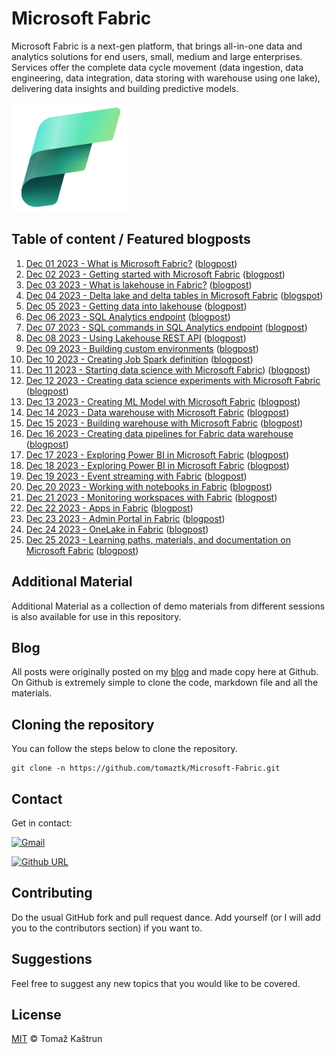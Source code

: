 # Microsoft Fabric

Microsoft Fabric is a next-gen platform, that brings all-in-one data and analytics solutions for end users, small, medium and large enterprises. Services offer the complete data cycle movement (data ingestion, data engineering, data integration, data storing with warehouse using one lake), delivering data insights and building predictive models. 

![Fabric Logo](./imgs/01_fabric_logo.png) 


## Table of content / Featured blogposts

1. [Dec 01 2023 - What is Microsoft Fabric?](https://github.com/tomaztk/Microsoft-Fabric/01.md) ([blogpost](https://tomaztsql.wordpress.com/2023/12/01/advent-of-2023-day-1-what-is-microsoft-fabric/))
2. [Dec 02 2023 - Getting started with Microsoft Fabric](https://github.com/tomaztk/Microsoft-Fabric/02.md) ([blogpost](https://tomaztsql.wordpress.com/2023/12/02/advent-of-2023-day-2-getting-started-with-microsoft-fabric/))
3. [Dec 03 2023 - What is lakehouse in Fabric?](https://github.com/tomaztk/Microsoft-Fabric/03.md) ([blogpost](https://tomaztsql.wordpress.com/2023/12/03/advent-of-2023-day-3-what-is-lakehouse-in-fabric/))
4. [Dec 04 2023 - Delta lake and delta tables in Microsoft Fabric](https://github.com/tomaztk/Microsoft-Fabric/04.md) ([blogspot](https://tomaztsql.wordpress.com/2023/12/04/advent-of-2023-day-4-delta-lake-and-delta-tables-in-microsoft-fabric/))
5. [Dec 05 2023 - Getting data into lakehouse](https://github.com/tomaztk/Microsoft-Fabric/05.md) ([blogpost](https://tomaztsql.wordpress.com/2023/12/05/advent-of-2023-day-5-getting-data-into-lakehouse/))
6. [Dec 06 2023 -  SQL Analytics endpoint](https://github.com/tomaztk/Microsoft-Fabric/06.md) ([blogpost](https://tomaztsql.wordpress.com/2023/12/06/advent-of-2023-day-6-sql-analytics-endpoint/))
7. [Dec 07 2023 - SQL commands in SQL Analytics endpoint](https://github.com/tomaztk/Microsoft-Fabric/07.md) ([blogpost](https://tomaztsql.wordpress.com/2023/12/07/advent-of-2023-day-7-sql-commands-in-sql-analytics-endpoint/))
8. [Dec 08 2023 - Using Lakehouse REST API](https://github.com/tomaztk/Microsoft-Fabric/08.md) ([blogpost](https://tomaztsql.wordpress.com/2023/12/08/advent-of-2023-day-8-using-lakehouse-rest-api/))
9. [Dec 09 2023 - Building custom environments](https://github.com/tomaztk/Microsoft-Fabric/09.md) ([blogpost](https://tomaztsql.wordpress.com/2023/12/09/advent-of-2023-day-9-building-custom-environments-and-spark-job-definitions/))
10. [Dec 10 2023 - Creating Job Spark definition](https://github.com/tomaztk/Microsoft-Fabric/10.md) ([blogpost](https://tomaztsql.wordpress.com/2023/12/10/advent-of-2023-day-10-creating-job-spark-definition/))
11. [Dec 11 2023 - Starting data science with Microsoft Fabric](https://github.com/tomaztk/Microsoft-Fabric/11.md)) ([blogpost](https://tomaztsql.wordpress.com/2023/12/11/advent-of-2023-day-11-starting-data-science-with-microsoft-fabric/))
12. [Dec 12 2023 - Creating data science experiments with Microsoft Fabric](https://github.com/tomaztk/Microsoft-Fabric/12.md) ([blogpost](https://tomaztsql.wordpress.com/2023/12/12/advent-of-2023-day-12-creating-data-science-experiments-with-microsoft-fabric/))
13. [Dec 13 2023 - Creating ML Model with Microsoft Fabric](https://github.com/tomaztk/Microsoft-Fabric/13.md) ([blogpost](https://tomaztsql.wordpress.com/2023/12/13/advent-of-2023-day-13-creating-ml-model-with-microsoft-fabric/))
14. [Dec 14 2023 - Data warehouse with Microsoft Fabric](https://github.com/tomaztk/Microsoft-Fabric/14.md) ([blogpost](https://tomaztsql.wordpress.com/2023/12/14/advent-of-2023-day-14-data-warehouse-with-microsoft-fabric/))
15. [Dec 15 2023 - Building warehouse with Microsoft Fabric](https://github.com/tomaztk/Microsoft-Fabric/15.md) ([blogpost](https://tomaztsql.wordpress.com/2023/12/15/advent-of-2023-day-15-building-warehouse-with-microsoft-fabric/))
16. [Dec 16 2023 - Creating data pipelines for Fabric data warehouse](https://github.com/tomaztk/Microsoft-Fabric/16.md) ([blogpost](https://tomaztsql.wordpress.com/2023/12/16/advent-of-2023-day-16-creating-data-pipelines-for-fabric-data-warehouse/))
17. [Dec 17 2023 - Exploring Power BI in Microsoft Fabric](https://github.com/tomaztk/Microsoft-Fabric/17.md) ([blogpost](https://tomaztsql.wordpress.com/2023/12/17/advent-of-2023-day-17-exploring-power-bi-in-microsoft-fabric/))
18. [Dec 18 2023 - Exploring Power BI in Microsoft Fabric](https://github.com/tomaztk/Microsoft-Fabric/18.md) ([blogpost](https://tomaztsql.wordpress.com/2023/12/18/advent-of-2023-day-18-exploring-power-bi-in-microsoft-fabric/))
19. [Dec 19 2023 - Event streaming with Fabric](https://github.com/tomaztk/Microsoft-Fabric/19.md) ([blogpost](https://tomaztsql.wordpress.com/2023/12/19/advent-of-2023-day-19-event-streaming-with-fabric/))
20. [Dec 20 2023 - Working with notebooks in Fabric](https://github.com/tomaztk/Microsoft-Fabric/20.md) ([blogpost](https://tomaztsql.wordpress.com/2023/12/20/advent-of-2023-day20-working-with-notebooks-in-fabric/))
21. [Dec 21 2023 - Monitoring workspaces with Fabric](https://github.com/tomaztk/Microsoft-Fabric/21.md) ([blogpost](https://tomaztsql.wordpress.com/2023/12/21/advent-of-2023-day-21-monitoring-workspaces-with-fabric/))
22. [Dec 22 2023 - Apps in Fabric](https://github.com/tomaztk/Microsoft-Fabric/22.md) ([blogpost](https://tomaztsql.wordpress.com/2023/12/22/advent-of-2023-day-22-apps-in-fabric/))
23. [Dec 23 2023 - Admin Portal in Fabric](https://github.com/tomaztk/Microsoft-Fabric/23.md) ([blogpost](https://tomaztsql.wordpress.com/2023/12/23/advent-of-2023-day-23-admin-portal-in-fabric/))
24. [Dec 24 2023 - OneLake in Fabric](https://github.com/tomaztk/Microsoft-Fabric/24.md) ([blogpost](https://tomaztsql.wordpress.com/2023/12/24/advent-of-2023-day-24-onelake-in-fabric/))
25. [Dec 25 2023 - Learning paths, materials, and documentation on Microsoft Fabric](https://github.com/tomaztk/Microsoft-Fabric/25.md) ([blogpost](https://tomaztsql.wordpress.com/2023/12/25/advent-of-2023-day-25-learning-paths-materials-and-documentation-on-microsoft-fabric/))


## Additional Material

Additional Material as a collection of demo materials from different sessions is also available for use in this repository.

## Blog

All posts were originally posted on my [blog](https://tomaztsql.wordpress.com) and made copy here at Github. On Github is extremely simple to clone the code, markdown file and all the materials.



## Cloning the repository
You can follow the steps below to clone the repository.

```
git clone -n https://github.com/tomaztk/Microsoft-Fabric.git
```

## Contact
Get in contact:

 [![Gmail](https://img.shields.io/badge/Gmail-D14836?style=for-the-badge&logo=gmail&logoColor=white&)](mailto:tomaztsql@gmail.com?subject=[GithubRepo]%20Fabric)
 
 [![Github URL](https://img.shields.io/twitter/url/https/twitter.com/tomaz_tsql.svg?style=social&label=Follow%20%40tomaz_tsql)](https://github.com/tomaztk)

<!--
<a class="github-button" href="https://github.com/tomaztk" data-show-count="true" aria-label="Follow @tomaztk on GitHub">Follow @tomaztk</a>
<script async defer src="https://buttons.github.io/buttons.js"></script>  -->


## Contributing
Do the usual GitHub fork and pull request dance. Add yourself (or I will add you to the contributors section) if you want to. 


## Suggestions
Feel free to suggest any new topics that you would like to be covered.


## License
[MIT](https://choosealicense.com/licenses/mit/) © Tomaž Kaštrun